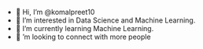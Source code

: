 - 👋 Hi, I’m @komalpreet10
- 👀 I’m interested in  Data Science and Machine Learning.
- 🌱 I’m currently learning Machine Learning.
- 💞️ ’m looking to connect with more people
<!---
komalpreet10/komalpreet10 is a ✨ special ✨ repository because its `README.md` (this file) appears on your GitHub profile.
You can click the Preview link to take a look at your changes.
--->
